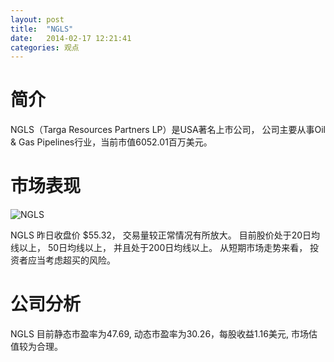 ```yaml
---
layout: post
title:  "NGLS"
date:   2014-02-17 12:21:41
categories: 观点
---
```


# 简介
NGLS（Targa Resources Partners LP）是USA著名上市公司，
公司主要从事Oil & Gas Pipelines行业，当前市值6052.01百万美元。

# 市场表现

![NGLS](http://finviz.com/chart.ashx?t=NGLS&ty=c&ta=1&p=d&s=l)

NGLS 昨日收盘价 $55.32，
交易量较正常情况有所放大。
目前股价处于20日均线以上，
50日均线以上，
并且处于200日均线以上。
从短期市场走势来看，
投资者应当考虑超买的风险。

# 公司分析
NGLS 目前静态市盈率为47.69, 动态市盈率为30.26，每股收益1.16美元,
市场估值较为合理。
